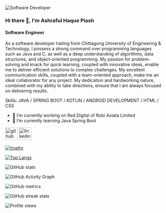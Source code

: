![Software Developer](https://media-exp1.licdn.com/dms/image/C5603AQF1ArelhooyPg/profile-displayphoto-shrink_400_400/0/1658416984938?e=1664409600&v=beta&t=O33MoZALtEZGS4tW88sniN4X93bDv95T-8hriK9GwFE)


### Hi there 👋, I'm Ashraful Haque Piash
#### Software Engineer


As a software developer hailing from Chittagong University of Engineering & Technology, I possess a strong command over programming languages such as Java and C, as well as a deep understanding of algorithms, data structures, and object-oriented programming. My passion for problem-solving and knack for quick learning, coupled with innovative ideas, enable me to deliver efficient solutions to complex challenges. My excellent communication skills, coupled with a team-oriented approach, make me an ideal collaborator for any project. My dedication and hardworking nature, combined with my ability to take directions, ensure that I am always focused on delivering results.

Skills: JAVA / SPRING BOOT / KOTLIN / ANDROID DEVELOPMENT / HTML / CSS

- 🔭 I’m currently working on Red.Digital of Robi Axiata Limited 
- 🌱 I’m currently learning Java Spring Boot 


[<img src='https://cdn.jsdelivr.net/npm/simple-icons@3.0.1/icons/github.svg' alt='github' height='40'>](https://github.com/Ashraful-Piash)  [<img src='https://cdn.jsdelivr.net/npm/simple-icons@3.0.1/icons/linkedin.svg' alt='linkedin' height='40'>](https://www.linkedin.com/in/ashraful-haque-piash/)  

[![trophy](https://github-profile-trophy.vercel.app/?username=Ashraful-Piash)](https://github.com/ryo-ma/github-profile-trophy)

[![Top Langs](https://github-readme-stats.vercel.app/api/top-langs/?username=Ashraful-Piash)](https://github.com/anuraghazra/github-readme-stats)

![GitHub stats](https://github-readme-stats.vercel.app/api?username=Ashraful-Piash&show_icons=true&count_private=true)  

![GitHub Activity Graph](https://activity-graph.herokuapp.com/graph?username=Ashraful-Piash)  

![GitHub metrics](https://metrics.lecoq.io/Ashraful-Piash)  

![GitHub streak stats](https://github-readme-streak-stats.herokuapp.com/?user=Ashraful-Piash)  

![Profile views](https://gpvc.arturio.dev/Ashraful-Piash)  
